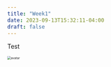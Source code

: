 ```yaml
---
title: "Week1"
date: 2023-09-13T15:32:11-04:00
draft: false
---
```


Test

<img src="../assets/week1/avatar.jpg" alt="avatar" style="zoom:50%;" />

